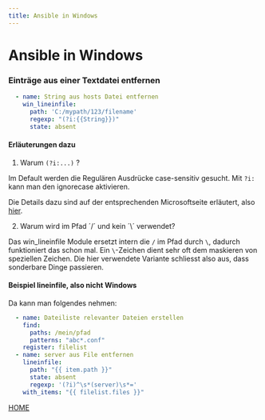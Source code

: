 ```yaml
---
title: Ansible in Windows
---
```


# Ansible in Windows


### Einträge aus einer Textdatei entfernen

<!--{% raw %} -->

```yaml
  - name: String aus hosts Datei entfernen
    win_lineinfile:
      path: 'C:/mypath/123/filename'
      regexp: "(?i:{{String}})"
      state: absent
```

<!--{% endraw %} -->

#### Erläuterungen dazu

1. Warum `(?i:...)` ?

Im Default werden die Regulären Ausdrücke case-sensitiv gesucht. Mit `?i:` kann man den ignorecase aktivieren.

Die Details dazu sind auf der entsprechenden Microsoftseite erläutert,
also [hier](https://docs.microsoft.com/en-us/dotnet/standard/base-types/regular-expression-language-quick-reference). 

2. Warum wird im Pfad ´/´ und kein ´\´ verwendet?

Das win_lineinfile Module ersetzt intern die `/` im Pfad durch `\`, dadurch funktioniert das schon mal. Ein `\`-Zeichen dient sehr
oft dem maskieren von speziellen Zeichen. Die hier verwendete Variante schliesst also aus, dass sonderbare Dinge passieren.

#### Beispiel lineinfile, also nicht Windows

Da kann man folgendes nehmen:

```yaml
  - name: Dateiliste relevanter Dateien erstellen
    find:
      paths: /mein/pfad
      patterns: "abc*.conf"
    register: filelist
  - name: server aus File entfernen
    lineinfile:
      path: "{{ item.path }}"
      state: absent
      regexp: '(?i)^\s*(server)\s*='
    with_items: "{{ filelist.files }}"
```

[HOME](./)
